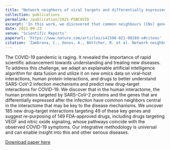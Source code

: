 ```yaml
---
title: "Network neighbors of viral targets and differentially expressed genes in COVID-19 are drug target candidates"
collection: publications
permalink: /publication/2021-PSBCOVID
excerpt: 'In this work, we discovered that common neighbours (CNs) genes, which directly connect viral interactors (VIs) and differentially expressed genes (DEGs) in the human interactome, are key to COVID-19 mechanisms and promising targets for drug re-purposing.'
date: 2021-09-23
venue: 'Scientific Reports'
paperurl: 'https://www.nature.com/articles/s41598-021-98289-x#citeas'
citation: 'Zambrana, C., Xenos, A., Böttcher, R. et al. Network neighbors of viral targets and differentially expressed genes in COVID-19 are drug target candidates. Sci Rep 11, 18985 (2021). https://doi.org/10.1038/s41598-021-98289-x'
---
```

The COVID-19 pandemic is raging. It revealed the importance of rapid scientific advancement towards understanding and treating new diseases. To address this challenge, we adapt an explainable artificial intelligence algorithm for data fusion and utilize it on new omics data on viral–host interactions, human protein interactions, and drugs to better understand SARS-CoV-2 infection mechanisms and predict new drug–target interactions for COVID-19. We discover that in the human interactome, the human proteins targeted by SARS-CoV-2 proteins and the genes that are differentially expressed after the infection have common neighbors central in the interactome that may be key to the disease mechanisms. We uncover 185 new drug–target interactions targeting 49 of these key genes and suggest re-purposing of 149 FDA-approved drugs, including drugs targeting VEGF and nitric oxide signaling, whose pathways coincide with the observed COVID-19 symptoms. Our integrative methodology is universal and can enable insight into this and other serious diseases.

[Download paper here](https://www.nature.com/articles/s41598-021-98289-x#citeas)

